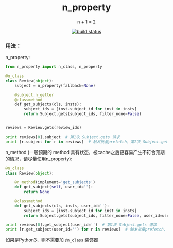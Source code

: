 <h1 align="center">
    n_property
</h1>

<p align="center">
    n + 1 = 2
</p>
<p align="center">
  <a href="https://travis-ci.org/hrmthw/n_property">
    <img src="https://api.travis-ci.org/hrmthw/n_property.svg?branch=master" alt="build status">
  </a>
</p>


### 用法：

n_property:

```python
from n_property import n_class, n_property

@n_class
class Review(object):
    subject = n_property(fallback=None)

    @subject.n_getter
    @classmethod
    def get_subjects(cls, insts):
        subject_ids = [inst.subject_id for inst in insts]
        return Subject.gets(subject_ids, filter_none=False)


reviews = Review.gets(review_ids)

print reviews[0].subject  # 第1次 Subject.gets 请求
print [r.subject for r in reviews]  # 触发批量prefetch，第2次 Subject.gets 请求
```

n_method (一般预期的 method 具有状态，被cache之后更容易产生不符合预期的情况，请尽量使用n_property):

```python
@n_class
class Review(object):

    @n_method(implement='get_subjects')
    def get_subject(self, user_id=''):
        return None

    @classmethod
    def get_subjects(cls, insts, user_id=''):
        subject_ids = [inst.subject_id for inst in insts]
        return Subject.gets(subject_ids, filter_none=False, user_id=user_id)

print reviews[0].get_subject(user_id='')  # 第1次 Subject.gets 请求
print [r.get_subject(user_id='') for r in reviews]  # 触发批量prefetch，第2次 Subject.gets 请求
```


如果是Python3，则不需要加 `@n_class` 装饰器
